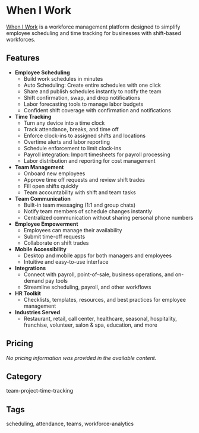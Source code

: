 # When I Work

[When I Work](https://wheniwork.com/) is a workforce management platform designed to simplify employee scheduling and time tracking for businesses with shift-based workforces.

## Features

- **Employee Scheduling**
  - Build work schedules in minutes
  - Auto Scheduling: Create entire schedules with one click
  - Share and publish schedules instantly to notify the team
  - Shift confirmation, swap, and drop notifications
  - Labor forecasting tools to manage labor budgets
  - Confident shift coverage with confirmation and notifications
- **Time Tracking**
  - Turn any device into a time clock
  - Track attendance, breaks, and time off
  - Enforce clock-ins to assigned shifts and locations
  - Overtime alerts and labor reporting
  - Schedule enforcement to limit clock-ins
  - Payroll integration: Import timesheets for payroll processing
  - Labor distribution and reporting for cost management
- **Team Management**
  - Onboard new employees
  - Approve time off requests and review shift trades
  - Fill open shifts quickly
  - Team accountability with shift and team tasks
- **Team Communication**
  - Built-in team messaging (1:1 and group chats)
  - Notify team members of schedule changes instantly
  - Centralized communication without sharing personal phone numbers
- **Employee Empowerment**
  - Employees can manage their availability
  - Submit time-off requests
  - Collaborate on shift trades
- **Mobile Accessibility**
  - Desktop and mobile apps for both managers and employees
  - Intuitive and easy-to-use interface
- **Integrations**
  - Connect with payroll, point-of-sale, business operations, and on-demand pay tools
  - Streamline scheduling, payroll, and other workflows
- **HR Toolkit**
  - Checklists, templates, resources, and best practices for employee management
- **Industries Served**
  - Restaurant, retail, call center, healthcare, seasonal, hospitality, franchise, volunteer, salon & spa, education, and more

## Pricing

*No pricing information was provided in the available content.*

## Category
team-project-time-tracking

## Tags
scheduling, attendance, teams, workforce-analytics